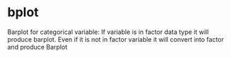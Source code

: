 # bplot
Barplot for categorical variable: If variable is in factor data type it will produce barplot. Even if it is not in factor variable it will convert into factor and produce Barplot
